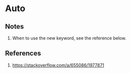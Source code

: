 # Auto

## Notes
1. When to use the new keyword, see the reference below.


## References

1. https://stackoverflow.com/a/655086/1977871

